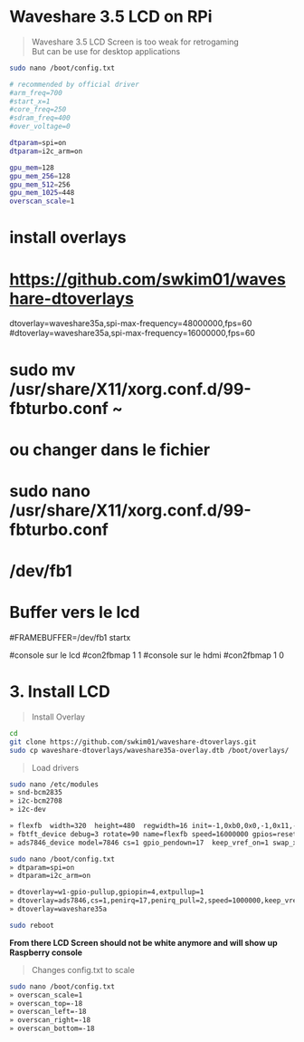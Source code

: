# Waveshare 3.5 LCD on RPi

> Waveshare 3.5 LCD Screen is too weak for retrogaming<br>
> But can be use for desktop applications

```bash
sudo nano /boot/config.txt

# recommended by official driver
#arm_freq=700
#start_x=1
#core_freq=250
#sdram_freq=400
#over_voltage=0

dtparam=spi=on
dtparam=i2c_arm=on

gpu_mem=128
gpu_mem_256=128
gpu_mem_512=256
gpu_mem_1025=448
overscan_scale=1
```

# install overlays
# https://github.com/swkim01/waveshare-dtoverlays
dtoverlay=waveshare35a,spi-max-frequency=48000000,fps=60
#dtoverlay=waveshare35a,spi-max-frequency=16000000,fps=60

# sudo mv /usr/share/X11/xorg.conf.d/99-fbturbo.conf ~
# ou changer dans le fichier 
# sudo nano /usr/share/X11/xorg.conf.d/99-fbturbo.conf
# /dev/fb1

# Buffer vers le lcd
#FRAMEBUFFER=/dev/fb1 startx

#console sur le lcd
#con2fbmap 1 1
#console sur le hdmi
#con2fbmap 1 0




# 3. Install LCD

> Install Overlay

```bash
cd
git clone https://github.com/swkim01/waveshare-dtoverlays.git
sudo cp waveshare-dtoverlays/waveshare35a-overlay.dtb /boot/overlays/
```

> Load drivers

```bash
sudo nano /etc/modules
» snd-bcm2835
» i2c-bcm2708
» i2c-dev

» flexfb  width=320  height=480  regwidth=16 init=-1,0xb0,0x0,-1,0x11,-2,250,-1,0x3A,0x55,-1,0xC2,0x44,-1,0xC5,0x00,0x00,0x00,0x00,-1,0xE0,0x0F,0x1F,0x1C,0x0C,0x0F,0x08,0x48,0x98,0x37,0x0A,0x13,0x04,0x11,0x0D,0x00,-1,0xE1,0x0F,0x32,0x2E,0x0B,0x0D,0x05,0x47,0x75,0x37,0x06,0x10,0x03,0x24,0x20,0x00,-1,0xE2,0x0F,0x32,0x2E,0x0B,0x0D,0x05,0x47,0x75,0x37,0x06,0x10,0x03,0x24,0x20,0x00,-1,0x36,0x28,-1,0x11,-1,0x29,-3
» fbtft_device debug=3 rotate=90 name=flexfb speed=16000000 gpios=reset:25,dc:24 fps=30
» ads7846_device model=7846 cs=1 gpio_pendown=17  keep_vref_on=1 swap_xy=1 pressure_max=255 x_plate_ohms=60 x_min=200 x_max=3900 y_min=200 y_max=3900

sudo nano /boot/config.txt
» dtparam=spi=on
» dtparam=i2c_arm=on

» dtoverlay=w1-gpio-pullup,gpiopin=4,extpullup=1
» dtoverlay=ads7846,cs=1,penirq=17,penirq_pull=2,speed=1000000,keep_vref_on=1,swapxy=1,pmax=255,xohms=60,xmin=200,xmax=3900,ymin=200,ymax=3900
» dtoverlay=waveshare35a

sudo reboot
```

**From there LCD Screen should not be white anymore and will show up Raspberry console**

> Changes config.txt to scale

```bash
sudo nano /boot/config.txt
» overscan_scale=1
» overscan_top=-18
» overscan_left=-18
» overscan_right=-18
» overscan_bottom=-18
```


